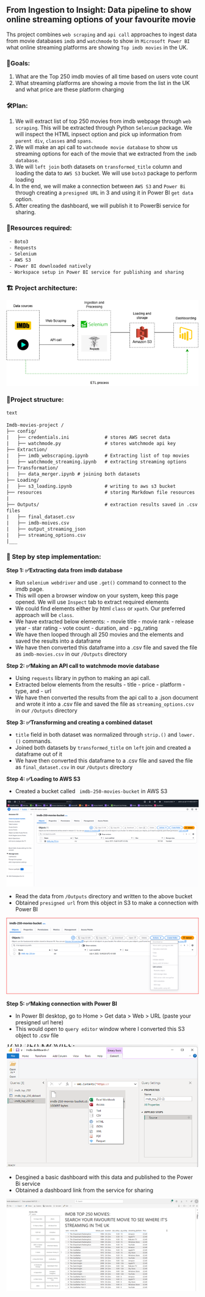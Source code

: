 ## From Ingestion to Insight: Data pipeline to show online streaming options of your favourite movie

Ths project combines `web scraping` and `api call` approaches to ingest data from movie databases `imdb` and `watchmode` to show in `Microsoft Power BI` what online streaming platforms are showing `Top imdb movies` in the UK.

### 🌟Goals:

 1. What are the Top 250 imdb movies of all time based on users vote count
 2. What streaming platforms are showing a movie from the list in the UK and what price are these platform charging


### 🛠️Plan:

 1. We will extract list of top 250 movies from imdb webpage through `web scraping`. This will be extracted through Python `Selenium` package. We will inspect the HTML inpsect option and pick up information from `parent div`, `classes` and `spans`.
 2. We will make an api call to `watchmode movie database` to show us streaming options for each of the movie that we extracted from the `imdb database`.
 3. We will `left join` both datasets on `transformed_title` column and loading the data to `AWS S3` bucket. We will use `boto3` package to perform loading
 4. In the end, we will make a connection between `AWS S3` and `Power Bi` through creating a `presigned URL` in 3 and using it in Power BI `get data` option.
 5. After creating the dashboard, we will publish it to PowerBi service for sharing.


 ### 🎯Resources required:

 ```
  - Boto3
  - Requests
  - Selenium
  - AWS S3
  - Power BI downloaded natively
  - Workspace setup in Power BI service for publishing and sharing
 ```

 ### 🏗️ Project architecture:

 ![Reference Image](/resources/Diagram.png)

 ### 📂Project structure:

 ```
text

Imdb-movies-project /
├── config/        
|   ├── credentials.ini             # stores AWS secret data
|   ├── watchmode.py                # stores watchmode api key
├── Extraction/              
|   ├── imdb_webscraping.ipynb      # Extracting list of top movies
|   ├── watchmode_streaming.ipynb   # extracting streaming options
├── Transformation/
|   ├── data_merger.ipynb # joining both datasets
├── Loading/
|   ├── s3_loading.ipynb            # writing to aws s3 bucket 
├── resources                       # storing Markdown file resources
|
├── Outputs/                        # extraction results saved in .csv files
|   ├── final_dataset.csv   
|   ├── imdb-moives.csv  
|   ├── output_streaming_json  
|   ├── streaming_options.csv  
|___

```
###  🚀 Step by step implementation:

**Step 1: ✅Extracting data from imdb database**
 - Run `selenium webdriver` and use `.get()` command to connect to the imdb page.
 - This will open a browser window on your system, keep this page opened. We will use `Inspect` tab to extract required elements
 - We could find elements either by html `class` or `xpath`. Our preferred approach will be `class`.
 -  We have extracted below elements:
             - movie title
             - movie rank
              - release year
              - star rating
             - vote count
             - duration, and
             - pg_rating
- We have then looped through all 250 movies and the elements and saved the results into a dataframe
- We have then converted this dataframe into a .csv file and saved the file as `imdb-movies.csv` in our `/Outputs` directory

**Step 2: ✅Making an API call to watchmode movie database**
 - Using `requests` library in python to making an api call.
 - Extracted below elements from the results
            - title
            - price
            - platform
            - type, and
            - url
- We have then converted the results from the api call to a .json document and wrote it into a .csv file and saved the file as `streaming_options.csv` in our `/Outputs` directory

**Step 3: ✅Transforming and creating a combined dataset**
 - `title` field in both dataset was normalized through `strip.()` and `lower.()` commands.
 - Joined both datasets by `transformed_title` on `left` join and created a dataframe out of it
- We have then converted this dataframe to a .csv file and saved the file as `final_dataset.csv` in our `/Outputs` directory

**Step 4: ✅Loading to AWS S3**
 - Created a bucket called ` imdb-250-movies-bucket` in AWS S3

![Reference Image](/resources/s3-bucket.png)

 - Read the data from `/Outputs` directory and written to the above bucket
- Obtained `presigned url` from this object in S3 to make a connection with Power BI

 ![Reference Image](/resources/creating-paginated-url.png)

**Step 5: ✅Making connection with Power BI**
 - In Power BI desktop, go to Home > Get data > Web > URL (paste your presigned url here)
 - This would open to `query editor` window where I converted this S3 object to .csv file

![Reference Image](/resources/powerbi-object-to-csv.png)

- Desgined a basic dashboard with this data and published to the Power Bi service
- Obtained a dashboard link from the service for sharing

 ![Reference Image](/resources/powerbi-dashboard.png)